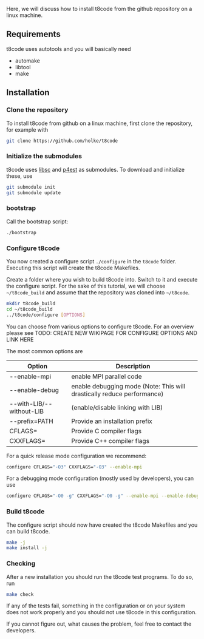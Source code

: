 Here, we will discuss how to install t8code from the github repository on a linux machine.

## Requirements

t8code uses autotools and you will basically need 

- automake
- libtool
- make

## Installation

### Clone the repository

To install t8code from github on a linux machine, first clone the repository, for example with

```bash
git clone https://github.com/holke/t8code
```

### Initialize the submodules

t8code uses [libsc](https://github.com/cburstedde/libsc) and [p4est](https://github.com/cburstedde/p4est) as submodules.
To download and initialize these, use

```bash
git submodule init
git submodule update
```

### bootstrap

Call the bootstrap script:

```bash
./bootstrap
```

### Configure t8code

You now created a configure script `./configure` in the `t8code` folder.
Executing this script will create the t8code Makefiles.

Create a folder where you wish to build t8code into.
Switch to it and execute the configure script.
For the sake of this tutorial, we will choose `~/t8code_build` and assume that the repository was cloned into `~/t8code`.

```bash
mkdir t8code_build
cd ~/t8code_build
../t8code/configure [OPTIONS]
```

You can choose from various options to configure t8code.
For an overview please see TODO: CREATE NEW WIKIPAGE FOR CONFIGURE OPTIONS AND LINK HERE

The most common options are

| Option | Description |
|-----|-------|
| --enable-mpi   |  enable MPI parallel code |
| --enable-debug |  enable debugging mode (Note: This will drastically reduce performance) |
| --with-LIB/--without-LIB | (enable/disable linking with LIB) |
| --prefix=PATH   | Provide an installation prefix |
| CFLAGS=         | Provide C compiler flags |
| CXXFLAGS=       |   Provide C++ compiler flags |

For a quick release mode configuration we recommend:

```bash
configure CFLAGS="-O3" CXXFLAGS="-O3" --enable-mpi
```

For a debugging mode configuration (mostly used by developers), you can use

```bash
configure CFLAGS="-O0 -g" CXXFLAGS="-O0 -g" --enable-mpi --enable-debug
```


### Build t8code

The configure script should now have created the t8code Makefiles and you can build t8code.

```bash
make -j
make install -j
```

### Checking

After a new installation you should run the t8code test programs.
To do so, run

```bash
make check
```

If any of the tests fail, something in the configuration or on your system does not work properly and you should not use t8code in this configuration.

If you cannot figure out, what causes the problem, feel free to contact the developers.